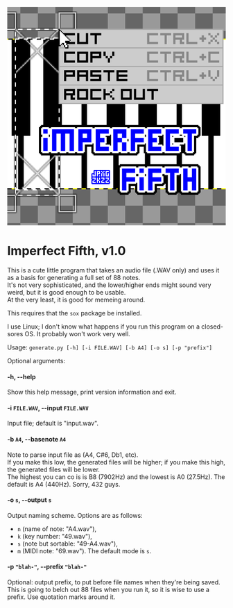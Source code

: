 ![Software logo](logo-imperfectfifth.png)
# Imperfect Fifth, v1.0
This is a cute little program that takes an audio file (.WAV only) and uses it as a basis for generating a full set of 88 notes.<br />
It's not very sophisticated, and the lower/higher ends might sound very weird, but it is good enough to be usable.<br />
At the very least, it is good for memeing around.

This requires that the ```sox``` package be installed.

I use Linux; I don't know what happens if you run this program on a closed-sores OS. It probably won't work very well.

Usage: ```generate.py [-h] [-i FILE.WAV] [-b A4] [-o s] [-p "prefix"]```

Optional arguments:
#### -h, --help 
Show this help message, print version information and exit.
#### -i ```FILE.WAV```, --input ```FILE.WAV```
Input file; default is "input.wav".
#### -b ```A4```, --basenote ```A4```
Note to parse input file as (A4, C#6, Db1, etc).<br />
If you make this low, the generated files will be higher; if you make this high, the generated files will be lower.<br />
The highest you can co is is B8 (7902Hz) and the lowest is A0 (27.5Hz). The default is A4 (440Hz). Sorry, 432 guys.
#### -o ```s```, --output ```s```
Output naming scheme. Options are as follows:
* ```n``` (name of note: "A4.wav"),
* ```k``` (key number: "49.wav"),
* ```s``` (note but sortable: "49-A4.wav"),
* ```m``` (MIDI note: "69.wav").
The default mode is ```s```.
#### -p ```"blah-"```, --prefix ```"blah-"```
Optional: output prefix, to put before file names when they're being saved. This is going to belch out 88 files when you run it, so it is wise to use a prefix. Use quotation marks around it.